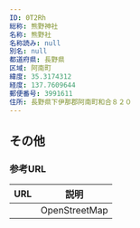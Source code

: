 ```yaml
---
ID: 0T2Rh
総称: 熊野神社
名称: 熊野社
名称読み: null
別名: null
都道府県: 長野県
区域: 阿南町
緯度: 35.3174312
経度: 137.7609644
郵便番号: 3991611
住所: 長野県下伊那郡阿南町和合８２０
---
```


## その他

### 参考URL

| URL | 説明          |
| --- | ------------- |
|     | OpenStreetMap |
